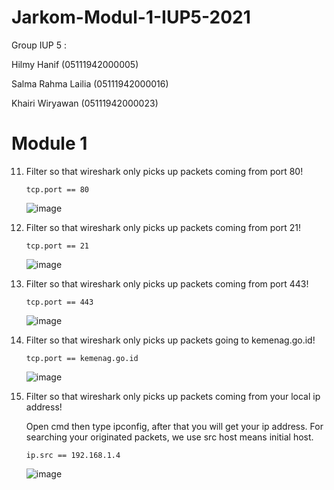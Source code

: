 # Jarkom-Modul-1-IUP5-2021

Group IUP 5 :

Hilmy Hanif         (05111942000005)

Salma Rahma Lailia  (05111942000016)

Khairi Wiryawan     (05111942000023)


# Module 1


11. Filter so that wireshark only picks up packets coming from port 80!

    ``tcp.port == 80``
    
    ![image](https://user-images.githubusercontent.com/73702347/134342478-9b623040-e4d9-4901-b455-ac4ebe92341d.png)

12. Filter so that wireshark only picks up packets coming from port 21!

     ``tcp.port == 21``
     
     ![image](https://user-images.githubusercontent.com/73702347/134342599-1676b27c-73a4-4f29-a10a-de5e145124ab.png)
     
13. Filter so that wireshark only picks up packets coming from port 443!

     ``tcp.port == 443``

    ![image](https://user-images.githubusercontent.com/73702347/134342708-78a83abc-13d4-4cfa-bd3b-ca7e33f267f4.png)

14. Filter so that wireshark only picks up packets going to kemenag.go.id!

     ``tcp.port == kemenag.go.id``
     
     ![image](https://user-images.githubusercontent.com/73702347/134342907-c953a02c-2742-4f88-8de6-a99665d17bd8.png)
     
15. Filter so that wireshark only picks up packets coming from your local ip address!

    Open cmd then type ipconfig, after that you will get your ip address. For searching your originated packets, we use src host means initial host.

    ``ip.src == 192.168.1.4``
    
    ![image](https://user-images.githubusercontent.com/73702347/134342990-77b59523-eefb-4ec7-ab10-d1944bcbba1f.png)
    
